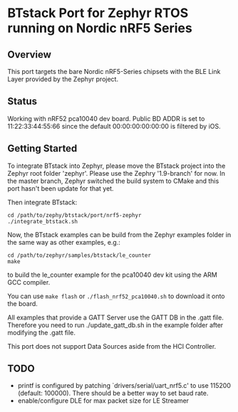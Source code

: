 # BTstack Port for Zephyr RTOS running on Nordic nRF5 Series

## Overview

This port targets the bare Nordic nRF5-Series chipsets with the BLE Link Layer provided by the Zephyr project.

## Status

Working with nRF52 pca10040 dev board. Public BD ADDR is set to 11:22:33:44:55:66 since the default 00:00:00:00:00:00 is filtered by iOS.

## Getting Started

To integrate BTstack into Zephyr, please move the BTstack project into the Zephyr root folder 'zephyr'. Please use the Zephry '1.9-branch' for now. In the master branch, Zephyr switched the build system to CMake and this port hasn't been update for that yet.

Then integrate BTstack:

	cd /path/to/zephy/btstack/port/nrf5-zephyr
	./integrate_btstack.sh

Now, the BTstack examples can be build from the Zephyr examples folder in the same way as other examples, e.g.:

	cd /path/to/zephyr/samples/btstack/le_counter
	make

to build the le_counter example for the pca10040 dev kit using the ARM GCC compiler.

You can use `make flash` or `./flash_nrf52_pca10040.sh` to download it onto the board.

All examples that provide a GATT Server use the GATT DB in the .gatt file. Therefore you need to run ./update_gatt_db.sh in the example folder after modifying the .gatt file.

This port does not support Data Sources aside from the HCI Controller.

## TODO
- printf is configured by patching `drivers/serial/uart_nrf5.c' to use 115200 (default: 100000). There should be a better way to set baud rate.
- enable/configure DLE for max packet size for LE Streamer

